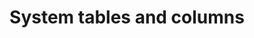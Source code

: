 ---
# -------------------------- #
#          PAGE INFO         #
# -------------------------- #

title: System tables and columns
permalink: /data-structure/system-tables-and-columns
keywords: sdc, _sdc, system columns, system tables
summary: "When data is loaded into your destination, Stitch will create some additional columns and tables. Learn about these system columns and tables and how Stitch uses them."
layout: general

toc: true
weight: 1


# -------------------------- #
#         GUIDE INTRO        #
# -------------------------- #

intro: |
  {% include misc/data-files.html %}

  When data is loaded into your destination, Stitch will create some additional columns and tables. These columns and tables are used not only in the replication process, but to provide additional insight and transparency about your data as it moves through Stitch.
  
  In this guide, we'll cover:

  {% for section in page.sections %}
  - [{{ section.summary }}](#{{ section.anchor }})
  {% endfor %}


# -------------------------- #
#      CONTENT SECTIONS      #
# -------------------------- #

sections:
  - title: "System columns"
    anchor: "system-columns"
    summary: "The system columns Stitch creates in destination tables"
    content: |
      When Stitch loads data into a destination table, two types of columns will be created: The columns you set to replicate, and Stitch system columns. Stitch system columns are prepended with `{{ system-column.prefix }}`.

      These columns contain metadata about records as they move through Stitch's replication process, such as when they were extracted from the source or batched for loading.

      The system columns Stitch adds to a table depend on table and integration type. System columns can fall into one of the following categories:

      {% assign sdc-categories = site.data.stitch.sdc-columns.categories %}

      {% for category in sdc-categories %}
      - [{{ category.display-name }}](#{{ category.name | append:"-system-columns" }})
      {% endfor %}

      **Note**: Removing or blocking access to system columns will cause replication issues. Stitch relies on these columns to correctly replicate and load your data.

      {% for category in sdc-categories %}
      ### {{ category.display-name }} {#{{ category.name | append:"-system-columns" }}}

      {{ category.description | flatify }}

      {% assign attribute-list=site.data.stitch.sdc-columns[category.name] %}

      {% include stitch/stitch-system-table.html attribute-list=attribute-list %}
      {% endfor %}

  - title: "System tables"
    anchor: "system-tables"
    summary: "The system tables Stitch creates in integration schemas"
    content: |
      In addition to the `{{ system-column.prefix }}` columns, Stitch will create the following system tables in your destination:

      <table class="attribute-list">
      <tr>
      <td class="attribute-name">
      <strong>Table name</strong>
      </td>
      <td>
      <strong>Description</strong>
      </td>
      </tr>
      {% for table in stitch.system-tables.all-tables %}
      <tr>
      <td class="attribute-name">
      <strong>{{ stitch.system-tables[table.name]name }}</strong>
      </td>
      <td>
      {{ stitch.system-tables[table.name]description | flatify | markdownify }}

      Refer to the <a href="{{ stitch.system-tables[table.name]documentation | flatify }}"><code>{{ stitch.system-tables[table.name]name }}</code></a> documentation for more info and column descriptions.
      </td>
      </tr>
      {% endfor %}
      </table>
---